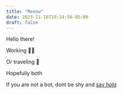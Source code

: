 ```yaml
---
title: "Menow"
date: 2023-11-16T19:24:58-05:00
draft: false
---
```


Hello there!

Working 🧑‍💻

Or traveling 🛫

Hopefully both

If you are not a bot, dont be shy and [say _hola_](https://sayho.la/rob)
